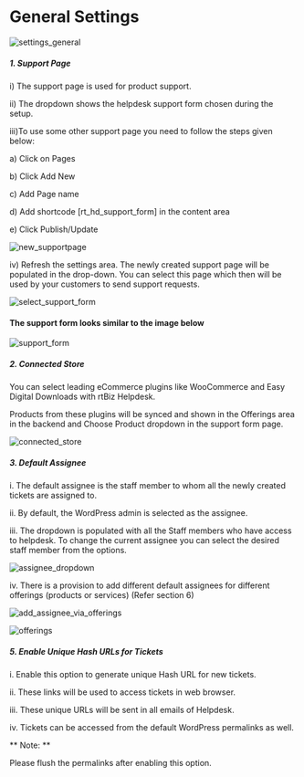# General Settings

![settings_general](https://cloud.githubusercontent.com/assets/8191145/7652193/846b27da-fb27-11e4-8db0-0017933c5625.png)

##### 1. Support Page

i) The support page is used for product support.

ii) The dropdown shows the helpdesk support form chosen during the setup.

iii)To use some other support page you need to follow the steps given below:

a) Click on Pages

b) Click Add New

c) Add Page name

d) Add shortcode [rt_hd_support_form] in the content area

e) Click Publish/Update

![new_supportpage](https://cloud.githubusercontent.com/assets/8191145/7653966/36c134ba-fb37-11e4-9b43-a328d13e3ad8.png)

iv) Refresh the settings area. The newly created support page will be populated in the drop-down. You can select this page which then will be used by your customers to send support requests.

![select_support_form](https://cloud.githubusercontent.com/assets/9676513/6480262/f5026802-c277-11e4-81e1-62145daf208e.png)





#### The support form looks similar to the image below


![support_form](https://cloud.githubusercontent.com/assets/8191145/7654087/05c07992-fb38-11e4-9d7b-c43be58ea6fb.png)


##### 2. Connected Store

You can select leading eCommerce plugins like WooCommerce and Easy Digital Downloads with rtBiz Helpdesk.

Products from these plugins will be synced and shown in the Offerings area in the backend and Choose Product dropdown in the support form page.

![connected_store](https://cloud.githubusercontent.com/assets/8191145/7654216/fd0741ea-fb38-11e4-8c87-8c4b54d23ab5.png)


##### 3. Default Assignee

i. The default assignee is the staff member to whom all the newly created tickets are assigned to.

ii. By default, the WordPress admin is selected as the assignee.

iii. The dropdown is populated with all the Staff members who have access to helpdesk. To change the current assignee you can select the desired staff member from the options.

![assignee_dropdown](https://cloud.githubusercontent.com/assets/9676513/6483474/a3a8ba5e-c297-11e4-8ebe-6a1b8cfbae97.png)

iv. There is a provision to add different default assignees for different offerings (products or services) (Refer section 6)

![add_assignee_via_offerings](https://cloud.githubusercontent.com/assets/8191145/6752439/89218252-cf34-11e4-9673-0ffe0403c49a.png)

![offerings](http://git.rtcamp.com/uploads/rtbiz/rtbiz-helpdesk/ffec50611e/offerings.png)







##### 5. Enable Unique Hash URLs for Tickets

i. Enable this option to generate unique Hash URL for new tickets.

ii. These links will be used to access tickets in web browser.

iii. These unique URLs will be sent in all emails of Helpdesk.

iv. Tickets can be accessed from the default WordPress permalinks as well.

** Note: **

Please flush the permalinks after enabling this option.



